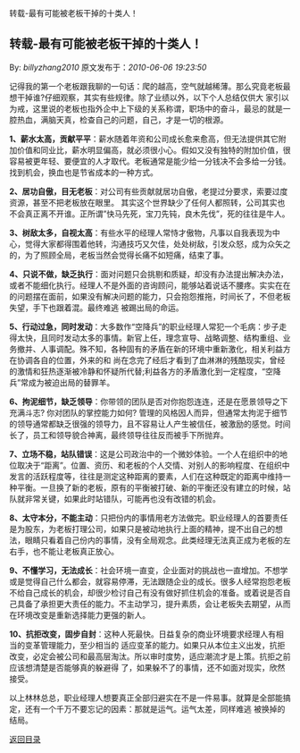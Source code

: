 转载-最有可能被老板干掉的十类人！
## 转载-最有可能被老板干掉的十类人！

By: *billyzhang2010* 原文发布于：*2010-06-06 19:23:50*

记得我的第一个老板跟我聊的一句话：爬的越高，空气就越稀薄。那么究竟老板最想干掉谁?仔细观察，其实有些规律。除了业绩以外，以下个人总结仅供大 
家引以为戒，这里说的老板也指外企中上下级的关系称谓，职场中的奋斗，最忌的就是一腔热血，满脑天真，检查自己的问题，自己，才是一切的根源。

**1、薪水太高，贡献平平**：薪水随着年资和公司成长愈来愈高，但无法提供其它附加价值和同业比，薪水明显偏高，就必须很小心。假如又没有独特的附加价值，很容易被更年轻、要便宜的人才取代。老板通常是能少给一分钱决不会多给一分钱。找到机会，换血也是节省成本的一种方式。

**2、居功自傲，目无老板**：对公司有些贡献就居功自傲，老提过分要求，索要过度资源，甚至不把老板放在眼里。
其实这个世界缺少了任何人都照转，公司其实也不会真正离不开谁。正所谓”快马先死，宝刀先钝，良木先伐”，死的往往是牛人。

**3、树敌太多，自视太高**：有些水平的经理人常恃才傲物，凡事以自我表现为中心，觉得大家都得围着他转，沟通技巧又欠佳，处处树敌，引发众怒，成为众矢之的，为了照顾全局，老板当然会觉得长痛不如短痛，结束了事。

**4、只说不做，缺乏执行**：面对问题只会挑剔和质疑，却没有办法提出解决办法，或者不能细化执行。经理人不是外面的咨询顾问，能够站着说话不腰疼。实实在在的问题摆在面前，如果没有解决问题的能力，只会抱怨推拖，时间长了，不但老板失望，手下也跟着混。最终难逃
被踢出局的命运。

**5、行动过急，同时发动**：大多数作“空降兵”的职业经理人常犯一个毛病：步子走得太快，且同时发动太多的事情。新官上任，理念宣导、战略调整、结构重组、业务撤并、人事调配。殊不知，各种固有的矛盾在新的环境中重新激化，相关利益方在协调各自的位置，外来的和
尚在念完了经后才看到了血淋淋的残酷现实，曾经的激情和狂热逐渐被冷静和怀疑所代替;利益各方的矛盾激化到一定程度，“空降兵”常成为被迫出局的替罪羊。

**6、拘泥细节，缺乏领导**：你带领的团队是否对你抱怨连连，还是在愿景领导之下充满斗志?
你对团队的掌控能力如何?
管理的风格因人而异，但通常太拘泥于细节的领导通常都缺乏很强的领导力，且不容易让人产生被信任，被激励的感觉。时间长了，员工和领导貌合神离，最终领导往往反而被手下所抛弃。

**7、立场不稳，站队错误**：这是公司政治中的一个微妙体验。一个人在组织中的地位取决于“距离”。位置、资历、和老板的个人交情、对别人的影响程度、在组织中发言的活跃程度等，往往是测定这种距离的要素，人们在这种既定的距离中维持一种平衡。一旦换了新的老板，原有的平衡被打破、新的平衡还没有建立的时候，站队就非常关键，如果此时站错队，可能再也没有改错的机会。

**8、太守本分，不能主动**：只把份内的事情用老方法做完。职业经理人的首要责任是为股东，为老板打理公司，如果只是被动地执行上面的精神，提不出自己的想法，眼睛只看着自己份内的事情，没有全局观念。此类经理无法真正成为老板的左右手，也不能让老板真正放心。

**9、不懂学习，无法成长**：社会环境一直变，企业面对的挑战也一直增加。不想学或是觉得自己什么都会，就容易停滞，无法跟随企业的成长。很多人经常抱怨老板不给自己成长的机会，却很少检讨自己有没有做好抓住机会的准备。或着说是否自己具备了承担更大责任的能力。不主动学习，提升素质，会让老板失去期望，从而在环境改变是重新选择能力更强的新人。

**10、抗拒改变，固步自封**：这种人死最快。日益复杂的商业环境要求经理人有相当的变革管理能力，至少相当的
适应变革的能力。如果只从本位主义出发，抗拒改变，必定会被公司和最高层淘汰。所以审时度势，适应潮流才是上策。抗拒之前应该想清楚是否能够真的躲避得
了，如果躲不了的事情，还不如面对现实，欣然接受。

以上林林总总，职业经理人想要真正全部归避实在不是一件易事。就算是全部能搞定，还有一个千万不要忘记的因素：那就是运气。运气太差，同样难逃
被换掉的结局。

[返回目录](index.html)
